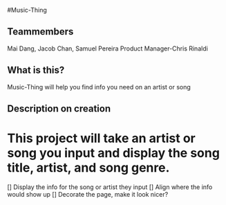 #Music-Thing
## Teammembers
Mai Dang, Jacob Chan, Samuel Pereira
Product Manager-Chris Rinaldi
## What is this?
Music-Thing will help you find info you need on an artist or song
## Description on creation
This project will take an artist or song you input and display the song title, artist, and song genre.
========================================
[] Display the info for the song or artist they input
[] Align where the info would show up
[] Decorate the page, make it look nicer?
